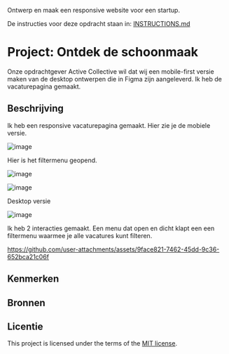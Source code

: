 Ontwerp en maak een responsive website voor een startup.

De instructies voor deze opdracht staan in: [INSTRUCTIONS.md](https://github.com/fdnd-task/the-startup-responsive-interactieve-website/blob/main/docs/INSTRUCTIONS.md)

# Project: Ontdek de schoonmaak
Onze opdrachtgever Active Collective wil dat wij een mobile-first versie maken van de desktop ontwerpen die in Figma zijn aangeleverd. Ik heb de vacaturepagina gemaakt.


## Beschrijving
<!-- In de Beschrijving staat hoe je project er uit ziet, hoe het werkt en wat je er mee kan. -->
<!-- Voeg een mooie poster visual toe 📸 -->
<!-- Voeg een link toe naar Github Pages 🌐-->
Ik heb een responsive vacaturepagina gemaakt. Hier zie je de mobiele versie.

![image](https://github.com/user-attachments/assets/b4e6efee-a029-4a94-b28f-beb43e651981)

Hier is het filtermenu geopend.

![image](https://github.com/user-attachments/assets/7335e822-ad8d-410a-8aac-a3609f1a2699)

![image](https://github.com/user-attachments/assets/7ac02772-9b6d-4bee-be5c-75fcd56ee34c)

Desktop versie

![image](https://github.com/user-attachments/assets/77510e7a-137c-4688-a200-22808d620435)

Ik heb 2 interacties gemaakt. Een menu dat open en dicht klapt een een filtermenu waarmee je alle vacatures kunt filteren.

https://github.com/user-attachments/assets/9face821-7462-45dd-9c36-652bca21c06f


## Kenmerken
<!-- Bij Kenmerken staat welke technieken zijn gebruikt en hoe. Wat is de HTML structuur? Wat zijn de belangrijkste dingen in CSS? Wat is er met JS gedaan en hoe? -->

## Bronnen

## Licentie

This project is licensed under the terms of the [MIT license](./LICENSE).


